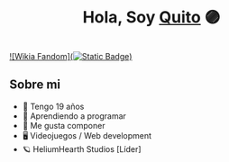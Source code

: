 <div align="center">
  <h1>Hola, Soy <a href="">Quito</a> 🟣</h1>
</div>
<img src="">

[![Wikia Fandom](![Static Badge](https://img.shields.io/badge/Wikia-Helium_Hearth-%23390f69?style=flat))]((https://helium-hearth.fandom.com/wiki/Helium_Hearth_Wiki))


## Sobre mi

- 🧭 Tengo 19 años
- 🔮 Aprendiendo a programar
- 🎵 Me gusta componer
- 🖥 Videojuegos / Web development
- 🪐 HeliumHearth Studios [Líder]
  

